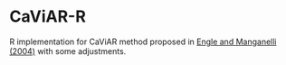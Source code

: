 # CaViAR-R
R implementation for CaViAR method proposed in [Engle and Manganelli (2004)][website_paper] with some adjustments. 













[website_paper]: https://www.jstor.org/stable/1392044
